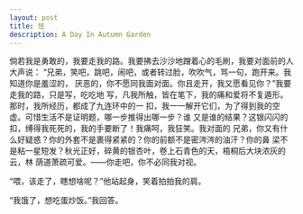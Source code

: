 ```yaml
---
layout: post
title: 怯
description: A Day In Autumn Garden
---
```


倘若我是勇敢的，我要走我的路。我要拂去沙沙地蹭着心的毛刷，我要对面前的人大声说：
“兄弟，笑吧，跳吧，闹吧，或者转过脸，吹吹气，骂一句，跑开来。我知道你是羞涩的，
厌恶的，你不愿同我面对面。你且走开，我又愿看见你？”我要走我的路，只是写，吃吃地
写，凡我所触，皆在笔下，我的痛和爱将不复遁形。那时，我所经历，都成了九连环中的一
扣，我一一解开它们，为了得到我的空虚。可惜生活不是证明题，哪一步推得出哪一步？谁
又是谁的结果？这银闪闪的扣，缚得我死死的，我的手要断了！我痛呵，我狂笑。我对面的
兄弟，你又有什么好疑惑？你的外套不是裹得紧紧的？你的前额不是密涔涔的油汗？你的鼻
梁不是粘一星短发？秋光正好，碎黄的银杏叶，卷上石青色的天，梧桐后大块浓灰的云，林
荫道萧疏可爱。——你走吧，你不必同我对视。

“喂，该走了，瞎想啥呢？”他站起身，笑着拍拍我的肩。

“我饿了，想吃蛋炒饭。”我回答。
